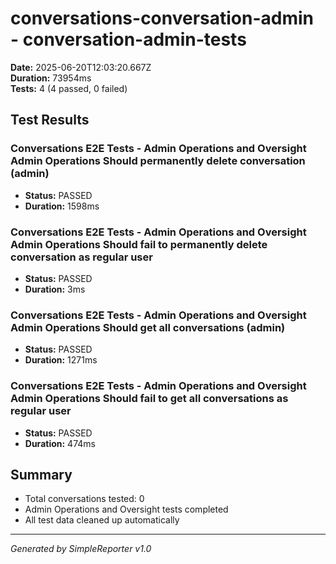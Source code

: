# conversations-conversation-admin - conversation-admin-tests

**Date:** 2025-06-20T12:03:20.667Z  
**Duration:** 73954ms  
**Tests:** 4 (4 passed, 0 failed)

## Test Results


### Conversations E2E Tests - Admin Operations and Oversight Admin Operations Should permanently delete conversation (admin)
- **Status:** PASSED
- **Duration:** 1598ms



### Conversations E2E Tests - Admin Operations and Oversight Admin Operations Should fail to permanently delete conversation as regular user
- **Status:** PASSED
- **Duration:** 3ms



### Conversations E2E Tests - Admin Operations and Oversight Admin Operations Should get all conversations (admin)
- **Status:** PASSED
- **Duration:** 1271ms



### Conversations E2E Tests - Admin Operations and Oversight Admin Operations Should fail to get all conversations as regular user
- **Status:** PASSED
- **Duration:** 474ms



## Summary

- Total conversations tested: 0
- Admin Operations and Oversight tests completed
- All test data cleaned up automatically

---
*Generated by SimpleReporter v1.0*
